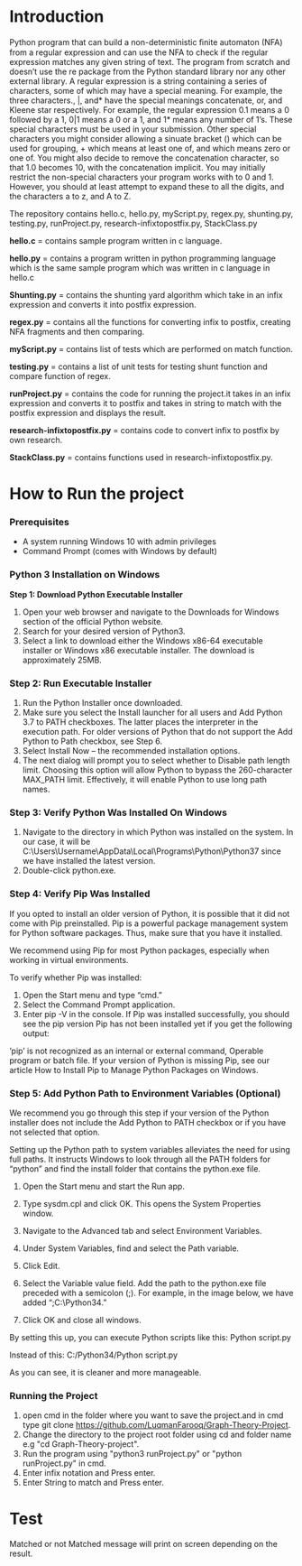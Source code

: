 # Introduction
Python program that can build a non-deterministic ﬁnite automaton (NFA) from a regular expression and can use the NFA to check if the regular expression matches any given string of text. The program from scratch and doesn’t use the re package from the Python standard library nor any other external library. A regular expression is a string containing a series of characters, some of which may have a special meaning. For example, the three characters., |, and* have the special meanings concatenate, or, and Kleene star respectively. For example, the regular expression 0.1 means a 0 followed by a 1, 0|1 means a 0 or a 1, and 1* means any number of 1’s. These special characters must be used in your submission. Other special characters you might consider allowing a sinuate bracket () which can be used for grouping, + which means at least one of, and which means zero or one of. You might also decide to remove the concatenation character, so that 1.0 becomes 10, with the concatenation implicit. You may initially restrict the non-special characters your program works with to 0 and 1. However, you should at least attempt to expand these to all the digits, and the characters a to z, and A to Z.

The repository contains hello.c, hello.py, myScript.py, regex.py, shunting.py, testing.py, runProject.py, research-infixtopostfix.py, StackClass.py

**hello.c** = contains sample program written in c language.

**hello.py** = contains a program written in python programming language which is the same sample program which was written in c language in hello.c

**Shunting.py** = contains the shunting yard algorithm which take in an infix expression and converts it into postfix expression.

**regex.py** = contains all the functions for converting infix to postfix, creating NFA fragments and then comparing.

**myScript.py** = contains list of tests which are performed on match function.

**testing.py** = contains a list of unit tests for testing shunt function and compare function of regex.

**runProject.py** = contains the code for running the project.it takes in an infix expression and converts it to postfix and takes in string to match with the postfix expression and displays the result.

**research-infixtopostfix.py** = contains code to convert infix to postfix by own research.

**StackClass.py** = contains functions used in research-infixtopostfix.py.

# How to Run the project
### Prerequisites
* A system running Windows 10 with admin privileges
* Command Prompt (comes with Windows by default)
### Python 3 Installation on Windows
**Step 1: Download Python Executable Installer**
1. Open your web browser and navigate to the Downloads for Windows section of the official Python website.
2. Search for your desired version of Python3.
3. Select a link to download either the Windows x86-64 executable installer or Windows x86 executable installer. The download is approximately 25MB.
### Step 2: Run Executable Installer
1. Run the Python Installer once downloaded.
2. Make sure you select the Install launcher for all users and Add Python 3.7 to PATH checkboxes. The latter places the interpreter in the execution path. For older versions of Python that do not support the Add Python to Path checkbox, see Step 6.
3. Select Install Now – the recommended installation options.
4. The next dialog will prompt you to select whether to Disable path length limit. Choosing this option will allow Python to bypass the 260-character MAX_PATH limit. Effectively, it will enable Python to use long path names.
### Step 3: Verify Python Was Installed On Windows
1. Navigate to the directory in which Python was installed on the system. In our case, it will be C:\Users\Username\AppData\Local\Programs\Python\Python37 since we have installed the latest version.
2. Double-click python.exe.
### Step 4: Verify Pip Was Installed
If you opted to install an older version of Python, it is possible that it did not come with Pip preinstalled. Pip is a powerful package management system for Python software packages. Thus, make sure that you have it installed.

We recommend using Pip for most Python packages, especially when working in virtual environments.

To verify whether Pip was installed:

1. Open the Start menu and type “cmd.”
2. Select the Command Prompt application.
3. Enter pip -V in the console. If Pip was installed successfully, you should see the pip version
Pip has not been installed yet if you get the following output:

’pip’ is not recognized as an internal or external command,
Operable program or batch file.
If your version of Python is missing Pip, see our article How to Install Pip to Manage Python Packages on Windows.

### Step 5: Add Python Path to Environment Variables (Optional)
We recommend you go through this step if your version of the Python installer does not include the Add Python to PATH checkbox or if you have not selected that option.

Setting up the Python path to system variables alleviates the need for using full paths. It instructs Windows to look through all the PATH folders for “python” and find the install folder that contains the python.exe file.

1. Open the Start menu and start the Run app.
2. Type sysdm.cpl and click OK. This opens the System Properties window.

3. Navigate to the Advanced tab and select Environment Variables.

4. Under System Variables, find and select the Path variable.

5. Click Edit.

6. Select the Variable value field. Add the path to the python.exe file preceded with a semicolon (;). For example, in the image below, we have added “;C:\Python34.”
7. Click OK and close all windows.

By setting this up, you can execute Python scripts like this: Python script.py

Instead of this: C:/Python34/Python script.py

As you can see, it is cleaner and more manageable.

### Running the Project
1. open cmd in the folder where you want to save the project.and in cmd type git clone https://github.com/LuqmanFarooq/Graph-Theory-Project.
2. Change the directory to the project root folder using cd and folder name e.g "cd Graph-Theory-project".
3. Run the program using "python3 runProject.py" or "python runProject.py" in cmd.
4. Enter infix notation and Press enter.
5. Enter String to match and Press enter.
# Test
Matched or not Matched message will print on screen depending on the result.
